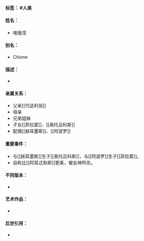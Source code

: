 #### 标签： #人类
#### 姓名：
- 喀俄涅
#### 别名：
- Chione
#### 描述：
- 
#### 亲属关系：
- 父亲[[代达利翁]]
- 母亲
- 兄弟姐妹
- 子女[[菲拉蒙]]、[[奥托吕科斯]]
- 配偶[[赫耳墨斯]]、[[阿波罗]]
#### 重要事件：
- 与[[赫耳墨斯]]生子[[奥托吕科斯]]，与[[阿波罗]]生子[[菲拉蒙]]。
- 自称比[[阿耳忒弥斯]]更美，被女神所杀。
#### 不同版本：
- 
#### 艺术作品：
- 
#### 后世引用：
- 